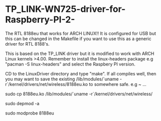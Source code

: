 # TP_LINK-WN725-driver-for-Raspberry-PI-2-
The RTL 8188eu that works for ARCH LINUX!! 
It is configured for USB but this can be changed in the Makefile if you want to use this as a generic driver for RTL 8188's.

This is based on the TP_LINK driver but it is modified to work with ARCH Linux kernels >4.00. 
Remember to install the linux-headers package e.g "pacman -S linux-headers" and select the Raspbery PI version.

CD to the LinuxDriver directory and type "make".
If all compiles well, then you may want to save the existing /lib/modules/\`uname -r\`/kernel/drivers/net/wireless/8188eu.ko to somewhere safe. e.g ~ ...

sudo cp 8188eu.ko /lib/modules/\`uname -r\`/kernel/drivers/net/wireless/

sudo depmod -a

sudo modprobe 8188eu
